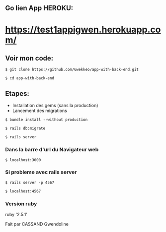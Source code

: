 ## Go lien App HEROKU:
# https://test1appigwen.herokuapp.com/

## Voir mon code:
```
$ git clone https://github.com/Gwekkeo/app-with-back-end.git
```
```
$ cd app-with-back-end
```

## Etapes:
* Installation des gems (sans la production)
* Lancement des migrations

```
$ bundle install --without production
```
```
$ rails db:migrate
```
```
$ rails server
```

### Dans la barre d'url du Navigateur web
```
$ localhost:3000
```

### Si probleme avec rails server
```
$ rails server -p 4567
```
```
$ localhost:4567
```

### Version ruby
ruby '2.5.1'

Fait par CASSAND Gwendoline
